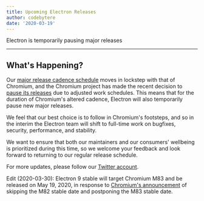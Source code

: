 ```yaml
---
title: Upcoming Electron Releases
author: codebytere
date: '2020-03-19'
---
```


Electron is temporarily pausing major releases

---

## What's Happening?

Our [major release cadence schedule](https://www.electronjs.org/blog/12-week-cadence) moves in lockstep with that of Chromium, and the Chromium project has made the recent decision to [pause its releases](https://blog.chromium.org/2020/03/upcoming-chrome-releases.html) due to adjusted work schedules. This means that for the duration of Chromium's altered cadence, Electron will also temporarily pause new major releases.

We feel that our best choice is to follow in Chromium's footsteps, and so in the interim the Electron team will shift to full-time work on bugfixes, security, performance, and stability.

We want to ensure that both our maintainers and our consumers' wellbeing is prioritized during this time, so we welcome your feedback and look forward to returning to our regular release schedule.

For more updates, please follow our [Twitter account](https://twitter.com/electronjs).

Edit (2020-03-30): Electron 9 stable will target Chromium M83 and be released on May 19, 2020, in response to [Chromium's announcement](https://chromereleases.googleblog.com/2020/03/chrome-and-chrome-os-release-updates.html) of skipping the M82 stable date and postponing the M83 stable date.
